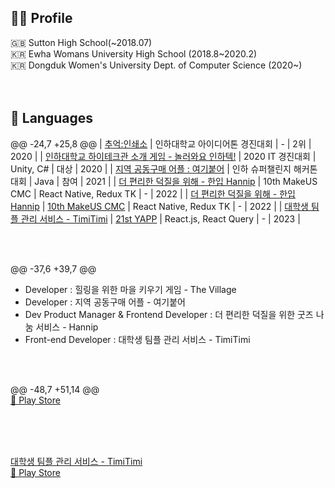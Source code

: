 ## 👩‍💼 Profile

🇬🇧 Sutton High School(~2018.07)<br/>
🇰🇷 Ewha Womans University High School (2018.8~2020.2)<br/>
🇰🇷 Dongduk Women's University Dept. of Computer Science (2020~) <br/>
<br><br>
## :snail: Languages
@@ -24,7 +25,8 @@
|       [추억:인쇄소](https://drive.google.com/file/d/1kh6ypadoPtBwh9cuYao8iJoTdi9xxj3X/view)       |    인하대학교 아이디어톤 경진대회    |           -            |  2위  | 2020 |
|  [인하대학교 하이테크관 소개 게임 - 놀러와요 인하텍!](https://github.com/rocher71/highTechGhost)  |           2020 IT 경진대회           |       Unity, C#        | 대상  | 2020 |
|             [지역 공동구매 어플 : 여기붙어](https://github.com/7Princesses/ComeHere)              |     인하 슈퍼챌린지 해커톤 대회      |          Java          | 참여  | 2021 |
|               [ 더 편리한 덕질을 위해 - 한입 Hannip](https://github.com/cmc-glory)                |           10th MakeUS CMC            | React Native, Redux TK |   -   | 2022 |
|               [ 더 편리한 덕질을 위해 - 한입 Hannip](https://github.com/cmc-glory)                |           [10th MakeUS CMC](https://www.makeus.in/cmc)            | React Native, Redux TK |   -   | 2022 |
|               [ 대학생 팀플 관리 서비스 - TimiTimi](https://github.com/YAPP-Github/21st-ALL-Rounder-Team-3-Web)               |           [21st YAPP](https://github.com/YAPP-Github)            | React.js, React Query |   -   | 2023 |

<br><br>

@@ -37,6 +39,7 @@
- Developer : 힐링을 위한 마을 키우기 게임 - The Village
- Developer : 지역 공동구매 어플 - 여기붙어
- Dev Product Manager & Frontend Developer : 더 편리한 덕질을 위한 굿즈 나눔 서비스 - Hannip
- Front-end Developer : 대학생 팀플 관리 서비스 - TimiTimi

<br><br>

@@ -48,7 +51,14 @@
<br>
[🔗 Play Store](https://play.google.com/store/apps/details?id=com.hannib)

<br><br>
<br>

[대학생 팀플 관리 서비스 - TimiTimi ](https://github.com/YAPP-Github/21st-ALL-Rounder-Team-3-Web)
<br>
[🔗 Play Store](https://play.google.com/store/apps/details?id=com.yapp.timitimi)

<br>
<br>

